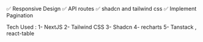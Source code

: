 ✅ Responsive Design
✅ API routes
✅ shadcn and tailwind css
✅ Implement Pagination

Tech Used : 
1- NextJS 
2- Tailwind CSS
3- Shadcn
4- recharts
5- Tanstack , react-table
